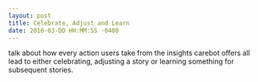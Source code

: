 ```yaml
---
layout: post
title: Celebrate, Adjust and Learn
date: 2016-03-DD HH:MM:SS -0400
---
```


talk about how every action users take from the insights carebot offers all lead to either celebrating, adjusting a story or learning something for subsequent stories.


